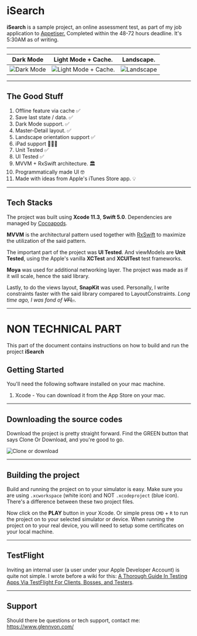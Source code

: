 


# iSearch

**iSearch** is a sample project, an online assessment test, as part of my job application to [Appetiser.](https://appetiser.com.au/) 
Completed within the 48-72 hours deadline. It's 5:30AM as of writing.

---


Dark Mode                  |  Light Mode + Cache.      | Landscape.   
:-------------------------:|:-------------------------:|:-------------------------------:
![Dark Mode](https://media2.giphy.com/media/MAvQxCY0Wsb8bkQuYY/giphy.gif)  | ![Light Mode + Cache](https://media.giphy.com/media/kBxciWlYuA5FQ4q1rH/giphy.gif). | ![Landscape](https://media.giphy.com/media/eM1f11CLuDHWgkZDTC/giphy.gif)

---
## The Good Stuff
1. Offline feature via cache ✅
2. Save last state / data. ✅
3. Dark Mode support. ✅
4. Master-Detail layout.  ✅
5. Landscape orientation support  ✅
6. iPad support 🙋🏻‍♂️
7. Unit Tested  ✅
8. UI Tested  ✅
9. MVVM + RxSwift architecture.  🏛
10. Programmatically made UI 🤓
11. Made with ideas from Apple's iTunes Store app. 💡
---

## Tech Stacks

The project was built using **Xcode 11.3**, **Swift 5.0**. 
Dependencies are managed by [Cocoapods](https://cocoapods.org/).

**MVVM** is the architectural pattern used together with [RxSwift](https://github.com/ReactiveX/RxSwift) to maximize the utilization of the said pattern.

The important part of the project was **UI Tested**. And viewModels are **Unit Tested**, using the Apple's vanilla **XCTest** and **XCUITest** test frameworks.

**Moya** was used for additional networking layer. The project was made as if it will scale, hence the said library.

Lastly, to do the views layout, **SnapKit** was used. Personally, I write constraints faster with the said library compared to LayoutConstraints. *Long time ago, I was fond of ~~VFL.~~.*

---
# NON TECHNICAL PART
This part of the document contains instructions on how to build and run the project **iSearch**

## Getting Started

You'll need the following software installed on your mac machine.

1. Xcode - You can download it from the App Store on your mac.

---

## Downloading the source codes

Download the project is pretty straight forward. Find the GREEN button that says Clone Or Download, and you're good to go.

![Clone or download](https://i.imgur.com/CZNfTCu.png)

---

## Building the project

Build and running the project on to your simulator is easy. Make sure you are using `.xcworkspace` (white icon) and NOT `.xcodeproject` (blue icon). 
There's a difference between these two project files.

Now click on the **PLAY** button in your Xcode. Or simple press `CMD` + `R` to run the project on to your selected simulator or device. When running the project on to your real device, you will need to setup some certificates on your local machine.

---

## TestFlight

Inviting an internal user (a user under your Apple Developer Account) is quite not simple. I wrote before a wiki for this:
[A Thorough Guide In Testing Apps Via TestFlight For Clients, Bosses, and Testers](https://github.com/glennposadas/TestFlight-Guide/wiki/A-Thorough-Guide-In-Testing-Apps-Via-TestFlight---For-Clients,-Bosses,-and-Testers).

---
## Support

Should there be questions or tech support, contact me: https://www.glennvon.com/
